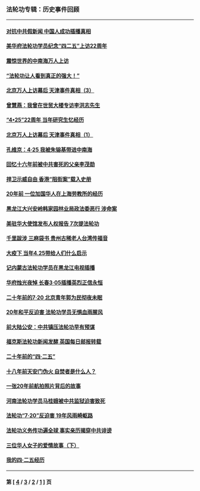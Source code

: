 ### 法轮功专辑：历史事件回顾
---
#### [对抗中共假新闻 中国人成功插播真相](../../pages/nf5793/n12910618.md?07180430) 
#### [美华府法轮功学员纪念“四二五”上访22周年](../../pages/nf5793/n12904445.md?07180430) 
#### [震惊世界的中南海万人上访](../../pages/nf5793/n12903976.md?07180430) 
#### [“法轮功让人看到真正的强大！”](../../pages/nf5793/n12903195.md?07180430) 
#### [北京万人上访幕后 天津事件真相（3）](../../pages/nf5793/n12902807.md?07180430) 
#### [曾慧燕：我曾在世贸大楼专访李洪志先生](../../pages/nf5793/n12898729.md?07180430) 
#### [“4•25”22周年 当年研究生忆经历](../../pages/nf5793/n12894152.md?07180430) 
#### [北京万人上访幕后 天津事件真相（1）](../../pages/nf5793/n12885174.md?07180430) 
#### [孔维京：4·25 我被朱镕基带进中南海](../../pages/nf5793/n12864987.md?07180430) 
#### [回忆十六年前被中共害死的父亲李茂勋](../../pages/nf5793/n12880270.md?07180430) 
#### [捍卫示威自由 香港“阻街案”载入史册](../../pages/nf5793/n12811245.md?07180430) 
#### [20年前 一位加国华人在上海劳教所的经历](../../pages/nf5793/n12707932.md?07180430) 
#### [黑龙江大兴安岭韩家园林业局政法委恶行 涉命案](../../pages/nf5793/n12622815.md?07180430) 
#### [美驻华大使馆发布人权报告 7次提法轮功](../../pages/nf5793/n12520541.md?07180430) 
#### [千里跋涉 三麻袋书 贵州古稀老人台湾传福音](../../pages/nf5793/n12198750.md?07180430) 
#### [大疫下 当年4.25带给人们什么启示](../../pages/nf5793/n12058565.md?07180430) 
#### [记内蒙古法轮功学员在黑龙江电视插播](../../pages/nf5793/n11699194.md?07180430) 
#### [华府烛光夜悼 长春3·05插播英烈正信永恒](../../pages/nf5793/n11397432.md?07180430) 
#### [二十年前的7·20 北京青年郭为民彻夜未眠](../../pages/nf5793/n11354195.md?07180430) 
#### [20年和平反迫害 法轮功学员无惧血雨腥风](../../pages/nf5793/n11348279.md?07180430) 
#### [前大陆公安：中共镇压法轮功早有预谋](../../pages/nf5793/n11352168.md?07180430) 
#### [福克斯法轮功新闻发酵  英国每日邮报转载](../../pages/nf5793/n11285952.md?07180430) 
#### [二十年前的“四·二五”](../../pages/nf5793/n11207639.md?07180430) 
#### [十八年前天安门伪火 自焚者是什么人？](../../pages/nf5793/n10996556.md?07180430) 
#### [一张20年前航拍照片背后的故事](../../pages/nf5793/n10693797.md?07180430) 
#### [河南法轮功学员马桂娥被中共监狱迫害致死](../../pages/nf5793/n10684974.md?07180430) 
#### [法轮功“7‧20”反迫害 19年风雨崎岖路](../../pages/nf5793/n10570834.md?07180430) 
#### [法轮功义务传功遍全球 事实亲历揭穿中共诽谤](../../pages/nf5793/n10581061.md?07180430) 
#### [三位华人女子的爱情故事（下）](../../pages/nf5793/n10435541.md?07180430) 
#### [我的四·二五经历](../../pages/nf5793/n10347081.md?07180430) 

---
#### 第 [ [4](./4.md?07180430) / [3](./3.md?07180430) / [2](./2.md?07180430) / [1](./1.md?07180430) ] 页
